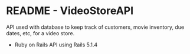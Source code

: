 # README - VideoStoreAPI

API used with database to keep track of customers, movie inventory, due dates, etc, for a video store.

* Ruby on Rails API using Rails 5.1.4
